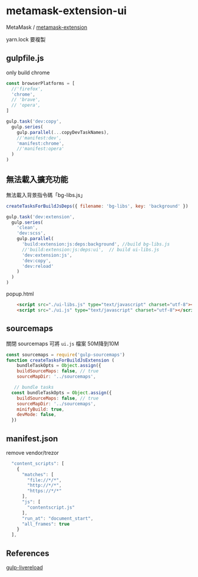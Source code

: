 # metamask-extension-ui

MetaMask / [metamask-extension](https://github.com/MetaMask/metamask-extension)

yarn.lock 要複製

## gulpfile.js

only build chrome

```js
const browserPlatforms = [
  //'firefox',
  'chrome',
  // 'brave',
  // 'opera',
]

gulp.task('dev:copy',
  gulp.series(
    gulp.parallel(...copyDevTaskNames),
    //'manifest:dev',
    'manifest:chrome',
    //'manifest:opera'
  )
)
```

## 無法載入擴充功能

無法載入背景指令碼「bg-libs.js」

```js
createTasksForBuildJsDeps({ filename: 'bg-libs', key: 'background' })

gulp.task('dev:extension',
  gulp.series(
    'clean',
    'dev:scss',
    gulp.parallel(
      'build:extension:js:deps:background', //build bg-libs.js
      //'build:extension:js:deps:ui',  // build ui-libs.js
      'dev:extension:js',
      'dev:copy',
      'dev:reload'
    )
  )
)
```

popup.html

```html
    <script src="./ui-libs.js" type="text/javascript" charset="utf-8"></script>
    <script src="./ui.js" type="text/javascript" charset="utf-8"></script>
```

## sourcemaps

關閉 sourcemaps  可將 `ui.js` 檔案 50M降到10M

```js
const sourcemaps = require('gulp-sourcemaps')
function createTasksForBuildJsExtension (
    bundleTaskOpts = Object.assign({
    buildSourceMaps: false, // true
    sourceMapDir: '../sourcemaps',
```

```js
   // bundle tasks
  const bundleTaskOpts = Object.assign({
    buildSourceMaps: false, // true
    sourceMapDir: '../sourcemaps',
    minifyBuild: true,
    devMode: false,
  })
```

## manifest.json

remove vendor/trezor

```js
  "content_scripts": [
    {
      "matches": [
        "file://*/*",
        "http://*/*",
        "https://*/*"
      ],
      "js": [
        "contentscript.js"
      ],
      "run_at": "document_start",
      "all_frames": true
    }
  ],
```

## References

[gulp-livereload](http://kejyun.github.io/gulp-learning-notes/plguins/Tool/Plugins-Tool-gulp-livereload.html)